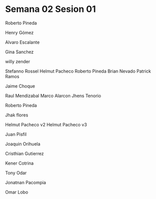 # Semana 02 Sesion 01

Roberto Pineda

Henry Gómez


Alvaro Escalante


Gina Sanchez







willy zender

Stefanno Rossel
Helmut Pacheco
Roberto Pineda 
Brian Nevado
Patrick Ramos



Jaime Choque

Raul Mendizabal
Marco Alarcon
Jhens Tenorio

Roberto Pineda

Jhak flores


Helmut Pacheco v2
Helmut Pacheco v3


Juan Pisfil


Joaquin Orihuela



Cristhian Gutierrez

Kener Cotrina



Tony Odar



Jonatnan Pacompia 

Omar Lobo


